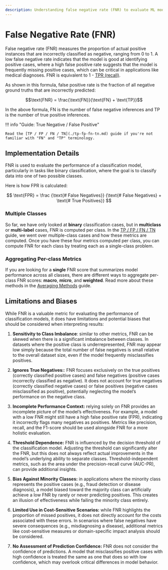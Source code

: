 ```yaml
---
description: Understanding false negative rate (FNR) to evaluate ML model performance
---
```



# False Negative Rate (FNR)

False negative rate (FNR) measures the proportion of actual positive instances that are incorrectly classified as negative,
ranging from 0 to 1. A low false negative rate indicates that the model is
good at identifying positive cases, where a high false positive rate suggests that the model is
frequently missing positive cases, which can be critical in applications like medical diagnoses.
FNR is equivalent to 1 - [TPR (recall)](./recall.md).

As shown in this formula, false positive rate is the fraction of all negative ground truths that are incorrectly predicted:

$$\text{FNR} = \frac{\text{FN}}{\text{FN} + \text{TP}}$$

In the above formula, $\text{FN}$ is the number of false negative inferences and $\text{TP}$ is the number of true
positive inferences.

!!! info "Guide: True Negative / False Positive"

    Read the [TP / FP / FN / TN](./tp-fp-fn-tn.md) guide if you're not familiar with "FN" and "TP" terminology.

## Implementation Details

FNR is used to evaluate the performance of a classification model, particularly in tasks like binary
classification, where the goal is to classify data into one of two possible classes.

Here is how FPR is calculated:

$$
\text{FPR} = \frac {\text{# False Negatives}} {\text{# False Negatives} + \text{# True Positives}}
$$

### Multiple Classes

So far, we have only looked at **binary** classification cases, but in **multiclass** or **multi-label** cases,
FNR is computed per class. In the [TP / FP / FN / TN](./tp-fp-fn-tn.md) guide,
we went over multiple-class cases and how these metrics are computed. Once you have these four metrics computed per
class, you can compute FNR for each class by treating each as a single-class problem.

### Aggregating Per-class Metrics

If you are looking for a **single** FNR score that summarizes model performance across all classes, there are
different ways to aggregate per-class FNR scores: **macro**, **micro**, and **weighted**. Read more about these
methods in the [Averaging Methods](./averaging-methods.md) guide.

## Limitations and Biases

While FNR is a valuable metric for evaluating the performance of classification models, it does have limitations
and potential biases that should be considered when interpreting results:

1. **Sensitivity to Class Imbalance**: similar to other metrics, FNR can be skewed when there is a significant
imbalance between classes. In datasets where the positive class is underrepresented, FNR may appear low simply because
the total number of false negatives is small relative to the overall dataset size,
even if the model frequently misclassifies positives.

2. **Ignores True Negatives:**: FNR focuses exclusively on the true positives (correctly classified positive cases)
and false negatives (positive cases incorrectly classified as negative). It does not account for true negatives
(correctly classified negative cases) or false positives (negative cases misclassified as positive),
potentially neglecting the model’s performance on the negative class.

3. **Incomplete Performance Context:** relying solely on FNR provides an incomplete picture of the model’s effectiveness.
For example, a model with a low FNR might still have a high false positive rate (FPR), indicating it incorrectly flags
many negatives as positives. Metrics like precision, recall, and the F1-score should be used alongside FNR for a more
holistic evaluation.
4. **Threshold Dependence:** FNR is influenced by the decision threshold of the classification model. Adjusting the
threshold can significantly alter the FNR, but this does not always reflect actual improvements in the model’s underlying
ability to separate classes. Threshold-independent metrics, such as the area under the precision-recall curve (AUC-PR),
can provide additional insights.
5. **Bias Against Minority Classes:** in applications where the minority class represents the positive cases (e.g., fraud
detection or disease diagnosis), a model biased toward the majority class can artificially achieve a low FNR by rarely or
never predicting positives. This creates an illusion of effectiveness while failing the minority class entirely.

6. **Limited Use in Cost-Sensitive Scenarios:** while FNR highlights the proportion of missed positives, it does not
directly account for the costs associated with these errors. In scenarios where false negatives have severe consequences
(e.g., misdiagnosing a disease), additional metrics like cost-sensitive measures or domain-specific impact analysis should
be considered.

7. **No Assessment of Prediction Confidence:** FNR does not consider the confidence of predictions. A model that
misclassifies positive cases with high confidence is treated the same as one that does so with low confidence, which may
overlook critical differences in model behavior.
